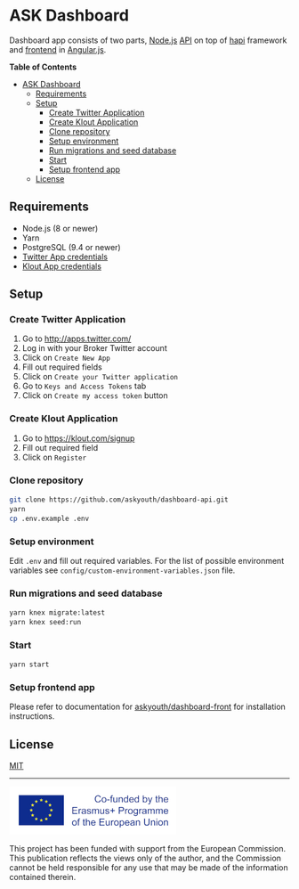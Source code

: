# ASK Dashboard

Dashboard app consists of two parts, [Node.js](https://nodejs.org/) [API](https://github.com/askyouth/dashboard-api) on top of [hapi](https://hapijs.com/) framework and [frontend](https://github.com/askyouth/dashboard-front) in [Angular.js](https://angularjs.org/).

<!-- markdown-toc start - Don't edit this section. Run M-x markdown-toc-refresh-toc -->
**Table of Contents**

- [ASK Dashboard](#ask-dashboard)
    - [Requirements](#requirements)
    - [Setup](#setup)
        - [Create Twitter Application](#create-twitter-application)
        - [Create Klout Application](#create-klout-application)
        - [Clone repository](#clone-repository)
        - [Setup environment](#setup-environment)
        - [Run migrations and seed database](#run-migrations-and-seed-database)
        - [Start](#start)
        - [Setup frontend app](#setup-frontend-app)
    - [License](#license)

<!-- markdown-toc end -->

## Requirements

* Node.js (8 or newer)
* Yarn
* PostgreSQL (9.4 or newer)
* [Twitter App credentials](https://apps.twitter.com/app/new)
* [Klout App credentials](https://developer.klout.com/apps)

## Setup

### Create Twitter Application

1. Go to http://apps.twitter.com/
2. Log in with your Broker Twitter account
3. Click on `Create New App`
4. Fill out required fields
5. Click on `Create your Twitter application`
6. Go to `Keys and Access Tokens` tab
7. Click on `Create my access token` button

### Create Klout Application

1. Go to https://klout.com/signup
2. Fill out required field
3. Click on `Register`

### Clone repository

```bash
git clone https://github.com/askyouth/dashboard-api.git 
yarn
cp .env.example .env
```

### Setup environment

Edit `.env` and fill out required variables. For the list of possible environment variables see `config/custom-environment-variables.json` file.

### Run migrations and seed database

```bash
yarn knex migrate:latest
yarn knex seed:run
```

### Start

```bash
yarn start
```

### Setup frontend app

Please refer to documentation for [askyouth/dashboard-front](https://github.com/askyouth/dashboard-front) for installation instructions.

## License

[MIT](https://github.com/askyouth/dashboard-api/blob/master/LICENSE)

---

![EU Erasmus+](priv/eu_flag_co_funded.jpg)

This project has been funded with support from the European Commission. This publication reflects the views only of the author, and the Commission cannot be held responsible for any use that may be made of the information contained therein.
